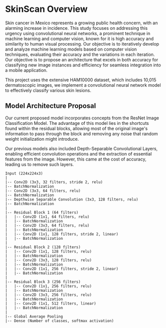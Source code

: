 # SkinScan Overview

Skin cancer in Mexico represents a growing public health concern, with an alarming increase in incidence. 
This study focuses on addressing this urgency using convolutional neural networks, a prominent technique in 
machine learning and computer vision, known for it is high accuracy and similarity to human visual processing. 
Our objective is to iteratively develop and analyze machine learning models based on computer vision techniques, 
evaluating their accuracy and the variations in each iteration. Our objective is to propose an architecture that 
excels in both accuracy for classifying new image instances and efficiency for seamless integration into a mobile application. 

This project uses the extensive HAM10000 dataset, which includes 10,015 dermatoscopic images, we implement a 
convolutional neural network model to effectively classify various skin lesions.

## Model Architecture Proposal

Our current proposed model incorporates concepts from the ResNet Image Classification Model. The advantage of 
this model lies in the shortcuts found within the residual blocks, allowing most of the original image's information to pass 
through the block and removing any noise that random weight initialization might introduce.

Our previous models also included Depth-Separable Convolutional Layers, enabling efficient convolution operations and the 
extraction of essential features from the image. However, this came at the cost of accuracy, leading us to remove such layers.

```
Input (224x224x3)
|
|-- Conv2D (3x3, 32 filters, stride 2, relu)
|-- BatchNormalization
|-- Conv2D (3x3, 64 filters, relu)
|-- BatchNormalization
|-- Depthwise Separable Convolution (3x3, 128 filters, relu)
|-- BatchNormalization
|
|-- Residual Block 1 (64 filters)
|   |-- Conv2D (1x1, 64 filters, relu)
|   |-- BatchNormalization
|   |-- Conv2D (3x3, 64 filters, relu)
|   |-- BatchNormalization
|   |-- Conv2D (1x1, 128 filters, stride 2, linear)
|   |-- BatchNormalization
|
|-- Residual Block 2 (128 filters)
|   |-- Conv2D (1x1, 128 filters, relu)
|   |-- BatchNormalization
|   |-- Conv2D (3x3, 128 filters, relu)
|   |-- BatchNormalization
|   |-- Conv2D (1x1, 256 filters, stride 2, linear)
|   |-- BatchNormalization
|
|-- Residual Block 3 (256 filters)
|   |-- Conv2D (1x1, 256 filters, relu)
|   |-- BatchNormalization
|   |-- Conv2D (3x3, 256 filters, relu)
|   |-- BatchNormalization
|   |-- Conv2D (1x1, 512 filters, linear)
|   |-- BatchNormalization
|
|-- Global Average Pooling
|-- Dense (Number of classes, softmax activation)
```
